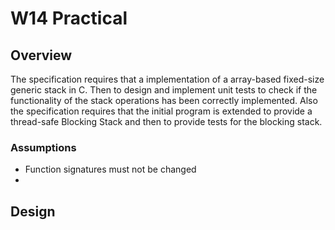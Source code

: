# W14 Practical

## Overview

The specification requires that a implementation of a array-based fixed-size generic stack in C.  Then to design and implement unit tests to check if the functionality of the stack operations has been correctly implemented. Also the specification requires that the initial program is extended to provide a thread-safe Blocking Stack and then to provide tests for the blocking stack.

### Assumptions

* Function signatures must not be changed
* 

## Design

